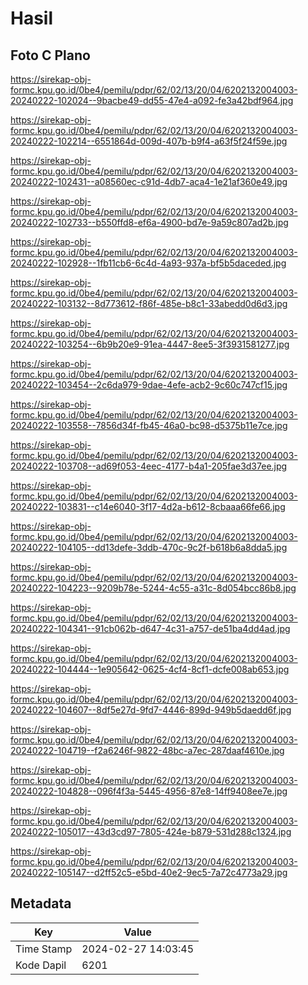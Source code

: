# Hasil

## Foto C Plano

https://sirekap-obj-formc.kpu.go.id/0be4/pemilu/pdpr/62/02/13/20/04/6202132004003-20240222-102024--9bacbe49-dd55-47e4-a092-fe3a42bdf964.jpg

https://sirekap-obj-formc.kpu.go.id/0be4/pemilu/pdpr/62/02/13/20/04/6202132004003-20240222-102214--6551864d-009d-407b-b9f4-a63f5f24f59e.jpg

https://sirekap-obj-formc.kpu.go.id/0be4/pemilu/pdpr/62/02/13/20/04/6202132004003-20240222-102431--a08560ec-c91d-4db7-aca4-1e21af360e49.jpg

https://sirekap-obj-formc.kpu.go.id/0be4/pemilu/pdpr/62/02/13/20/04/6202132004003-20240222-102733--b550ffd8-ef6a-4900-bd7e-9a59c807ad2b.jpg

https://sirekap-obj-formc.kpu.go.id/0be4/pemilu/pdpr/62/02/13/20/04/6202132004003-20240222-102928--1fb11cb6-6c4d-4a93-937a-bf5b5daceded.jpg

https://sirekap-obj-formc.kpu.go.id/0be4/pemilu/pdpr/62/02/13/20/04/6202132004003-20240222-103132--8d773612-f86f-485e-b8c1-33abedd0d6d3.jpg

https://sirekap-obj-formc.kpu.go.id/0be4/pemilu/pdpr/62/02/13/20/04/6202132004003-20240222-103254--6b9b20e9-91ea-4447-8ee5-3f3931581277.jpg

https://sirekap-obj-formc.kpu.go.id/0be4/pemilu/pdpr/62/02/13/20/04/6202132004003-20240222-103454--2c6da979-9dae-4efe-acb2-9c60c747cf15.jpg

https://sirekap-obj-formc.kpu.go.id/0be4/pemilu/pdpr/62/02/13/20/04/6202132004003-20240222-103558--7856d34f-fb45-46a0-bc98-d5375b11e7ce.jpg

https://sirekap-obj-formc.kpu.go.id/0be4/pemilu/pdpr/62/02/13/20/04/6202132004003-20240222-103708--ad69f053-4eec-4177-b4a1-205fae3d37ee.jpg

https://sirekap-obj-formc.kpu.go.id/0be4/pemilu/pdpr/62/02/13/20/04/6202132004003-20240222-103831--c14e6040-3f17-4d2a-b612-8cbaaa66fe66.jpg

https://sirekap-obj-formc.kpu.go.id/0be4/pemilu/pdpr/62/02/13/20/04/6202132004003-20240222-104105--dd13defe-3ddb-470c-9c2f-b618b6a8dda5.jpg

https://sirekap-obj-formc.kpu.go.id/0be4/pemilu/pdpr/62/02/13/20/04/6202132004003-20240222-104223--9209b78e-5244-4c55-a31c-8d054bcc86b8.jpg

https://sirekap-obj-formc.kpu.go.id/0be4/pemilu/pdpr/62/02/13/20/04/6202132004003-20240222-104341--91cb062b-d647-4c31-a757-de51ba4dd4ad.jpg

https://sirekap-obj-formc.kpu.go.id/0be4/pemilu/pdpr/62/02/13/20/04/6202132004003-20240222-104444--1e905642-0625-4cf4-8cf1-dcfe008ab653.jpg

https://sirekap-obj-formc.kpu.go.id/0be4/pemilu/pdpr/62/02/13/20/04/6202132004003-20240222-104607--8df5e27d-9fd7-4446-899d-949b5daedd6f.jpg

https://sirekap-obj-formc.kpu.go.id/0be4/pemilu/pdpr/62/02/13/20/04/6202132004003-20240222-104719--f2a6246f-9822-48bc-a7ec-287daaf4610e.jpg

https://sirekap-obj-formc.kpu.go.id/0be4/pemilu/pdpr/62/02/13/20/04/6202132004003-20240222-104828--096f4f3a-5445-4956-87e8-14ff9408ee7e.jpg

https://sirekap-obj-formc.kpu.go.id/0be4/pemilu/pdpr/62/02/13/20/04/6202132004003-20240222-105017--43d3cd97-7805-424e-b879-531d288c1324.jpg

https://sirekap-obj-formc.kpu.go.id/0be4/pemilu/pdpr/62/02/13/20/04/6202132004003-20240222-105147--d2ff52c5-e5bd-40e2-9ec5-7a72c4773a29.jpg


## Metadata

| Key        | Value               |
| ---------- | ------------------- |
| Time Stamp | 2024-02-27 14:03:45 |
| Kode Dapil | 6201                |




